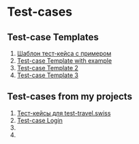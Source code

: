 # Test-cases

## Test-case Templates

1. [Шаблон тест-кейса с примером](https://docs.google.com/spreadsheets/d/1mBg__9EEaHefGyaoHC8bk6c26S92F4Irrm_qQH52IPs/edit?usp=sharing)
2. [Test-case Template with example](https://docs.google.com/spreadsheets/d/14fHxSXVTjtpAFvv28AMye0gSTnVRJwwf5Y099x7gVFU/edit?usp=sharing)
3. [Test-case Template 2](https://docs.google.com/spreadsheets/d/1WXxXWI7wPBDbZZyFB77P-x1CFolMIxeoESn5chXtXAg/edit?usp=sharing)
4. [Test-case Template 3](https://docs.google.com/spreadsheets/d/1VncvmA2GIoV7xQMTCuobtXMwmFKBduouY-1PGNXsaC8/edit?usp=sharing)

## Test-cases from my projects

1. [Тест-кейсы для test-travel.swiss](https://docs.google.com/spreadsheets/d/1ZMDywCHtrpppqAu3-pvKa5Q5HbPm8V0wrqS7cjwIwjg/edit?usp=sharing)
2. [Test-case Login](https://docs.google.com/spreadsheets/d/115Ve4-0qcS-VzQwyakYJF0Q86pD55d5n26owSeCueDs/edit?usp=sharing)
3. []()
4. []()


